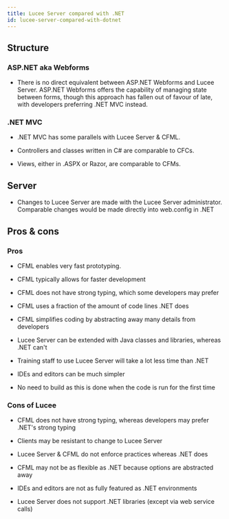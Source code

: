```yaml
---
title: Lucee Server compared with .NET
id: lucee-server-compared-with-dotnet
---
```

## Structure ##

### ASP.NET aka Webforms ###

* There is no direct equivalent between ASP.NET Webforms and Lucee Server. ASP.NET Webforms offers the capability of managing state between forms, though this approach has fallen out of favour of late, with developers preferring .NET MVC instead.

### .NET MVC ###

* .NET MVC has some parallels with Lucee Server & CFML.

* Controllers and classes written in C# are comparable to CFCs.

* Views, either in .ASPX or Razor, are comparable to CFMs.

## Server ##

* Changes to Lucee Server are made with the Lucee Server administrator. Comparable changes would be made directly into web.config in .NET

## Pros & cons ##


### Pros ###

* CFML enables very fast prototyping.

* CFML typically allows for faster development

* CFML does not have strong typing, which some developers may prefer

* CFML uses a fraction of the amount of code lines .NET does

* CFML simplifies coding by abstracting away many details from developers

* Lucee Server can be extended with Java classes and libraries, whereas .NET can't

* Training staff to use Lucee Server will take a lot less time than .NET

* IDEs and editors can be much simpler

* No need to build as this is done when the code is run for the first time

### Cons of Lucee ###

* CFML does not have strong typing, whereas developers may prefer .NET's strong typing

* Clients may be resistant to change to Lucee Server

* Lucee Server & CFML do not enforce practices whereas .NET does

* CFML may not be as flexible as .NET because options are abstracted away

* IDEs and editors are not as fully featured as .NET environments

* Lucee Server does not support .NET libraries (except via web service calls)